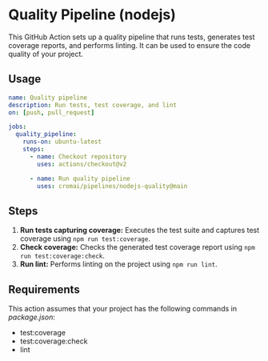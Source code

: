 # Quality Pipeline (nodejs)

This GitHub Action sets up a quality pipeline that runs tests, generates test coverage reports, and performs linting. It can be used to ensure the code quality of your project.

## Usage

```yaml
name: Quality pipeline
description: Run tests, test coverage, and lint
on: [push, pull_request]

jobs:
  quality_pipeline:
    runs-on: ubuntu-latest
    steps:
      - name: Checkout repository
        uses: actions/checkout@v2

      - name: Run quality pipeline
        uses: cromai/pipelines/nodejs-quality@main
```

## Steps

1. **Run tests capturing coverage:** Executes the test suite and captures test coverage using `npm run test:coverage`.
2. **Check coverage:** Checks the generated test coverage report using `npm run test:coverage:check`.
3. **Run lint:** Performs linting on the project using `npm run lint`.

## Requirements
This action assumes that your project has the following commands in _package.json_:
- test:coverage
- test:coverage:check
- lint
